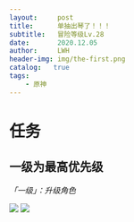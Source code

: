 ```yaml
---
layout:     post
title:      单抽出琴了！！！
subtitle:   冒险等级Lv.28
date:       2020.12.05
author:     LWH
header-img: img/the-first.png
catalog:   true
tags:
    - 原神
---
```

# 任务
## 一级为最高优先级
*「一级」：升级角色*

<img src="https://segmentfault.com/img/remote/1460000009009701?w=1330&amp;h=596" referrerpolicy="no-referrer">
<img src="/2020-12-04-test/英雄技能.png" referrerpolicy="no-referrer">

